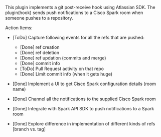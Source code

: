 This plugin implements a git post-receive hook using Atlassian SDK.
The plugin(hook) sends push notifications to a Cisco Spark room when someone pushes to a repository.

Action Items:

- [ToDo] Capture following events for all the refs that are pushed:
	- [Done] ref creation
	- [Done] ref deletion
	- [Done] ref updation (commits and merge)
	- [Done] commit info
	- [ToDo] Pull Request activity on that repo
	- [Done] Limit commit info (when it gets huge)

- [Done] Implement a UI to get Cisco Spark configuration details (room name)

- [Done] Channel all the notifications to the supplied Cisco Spark room

- [Done] Integrate with Spark API SDK to push notifications to a Spark room

- [Done] Explore difference in implementation of different kinds of refs [branch vs. tag]